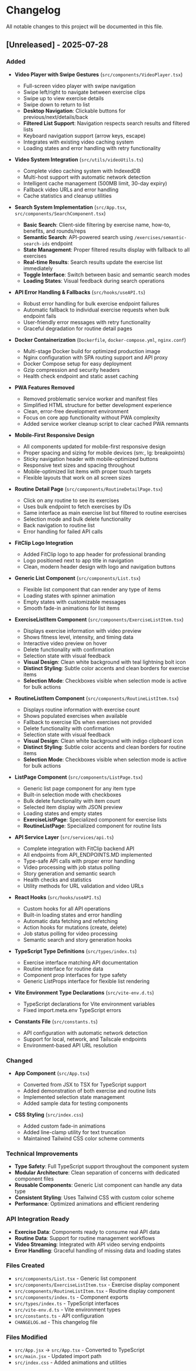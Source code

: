 # Changelog

All notable changes to this project will be documented in this file.

## [Unreleased] - 2025-07-28

### Added
- **Video Player with Swipe Gestures** (`src/components/VideoPlayer.tsx`)
  - Full-screen video player with swipe navigation
  - Swipe left/right to navigate between exercise clips
  - Swipe up to view exercise details
  - Swipe down to return to list
  - **Desktop Navigation**: Clickable buttons for previous/next/details/back
  - **Filtered List Support**: Navigation respects search results and filtered lists
  - Keyboard navigation support (arrow keys, escape)
  - Integrates with existing video caching system
  - Loading states and error handling with retry functionality

- **Video System Integration** (`src/utils/videoUtils.ts`)
  - Complete video caching system with IndexedDB
  - Multi-host support with automatic network detection
  - Intelligent cache management (500MB limit, 30-day expiry)
  - Fallback video URLs and error handling
  - Cache statistics and cleanup utilities

- **Search System Implementation** (`src/App.tsx`, `src/components/SearchComponent.tsx`)
  - **Basic Search**: Client-side filtering by exercise name, how-to, benefits, and rounds/reps
  - **Semantic Search**: API-powered search using `/exercises/semantic-search-ids` endpoint
  - **State Management**: Proper filtered results display with fallback to all exercises
  - **Real-time Results**: Search results update the exercise list immediately
  - **Toggle Interface**: Switch between basic and semantic search modes
  - **Loading States**: Visual feedback during search operations

- **API Error Handling & Fallbacks** (`src/hooks/useAPI.ts`)
  - Robust error handling for bulk exercise endpoint failures
  - Automatic fallback to individual exercise requests when bulk endpoint fails
  - User-friendly error messages with retry functionality
  - Graceful degradation for routine detail pages

- **Docker Containerization** (`Dockerfile`, `docker-compose.yml`, `nginx.conf`)
  - Multi-stage Docker build for optimized production image
  - Nginx configuration with SPA routing support and API proxy
  - Docker Compose setup for easy deployment
  - Gzip compression and security headers
  - Health check endpoint and static asset caching

- **PWA Features Removed**
  - Removed problematic service worker and manifest files
  - Simplified HTML structure for better development experience
  - Clean, error-free development environment
  - Focus on core app functionality without PWA complexity
  - Added service worker cleanup script to clear cached PWA remnants

- **Mobile-First Responsive Design**
  - All components updated for mobile-first responsive design
  - Proper spacing and sizing for mobile devices (sm:, lg: breakpoints)
  - Sticky navigation header with mobile-optimized buttons
  - Responsive text sizes and spacing throughout
  - Mobile-optimized list items with proper touch targets
  - Flexible layouts that work on all screen sizes

- **Routine Detail Page** (`src/components/RoutineDetailPage.tsx`)
  - Click on any routine to see its exercises
  - Uses bulk endpoint to fetch exercises by IDs
  - Same interface as main exercise list but filtered to routine exercises
  - Selection mode and bulk delete functionality
  - Back navigation to routine list
  - Error handling for failed API calls

- **FitClip Logo Integration**
  - Added FitClip logo to app header for professional branding
  - Logo positioned next to app title in navigation
  - Clean, modern header design with logo and navigation buttons

- **Generic List Component** (`src/components/List.tsx`)
  - Flexible list component that can render any type of items
  - Loading states with spinner animation
  - Empty states with customizable messages
  - Smooth fade-in animations for list items

- **ExerciseListItem Component** (`src/components/ExerciseListItem.tsx`)
  - Displays exercise information with video preview
  - Shows fitness level, intensity, and timing data
  - Interactive video preview on hover
  - Delete functionality with confirmation
  - Selection state with visual feedback
  - **Visual Design**: Clean white background with teal lightning bolt icon
  - **Distinct Styling**: Subtle color accents and clean borders for exercise items
  - **Selection Mode**: Checkboxes visible when selection mode is active for bulk actions

- **RoutineListItem Component** (`src/components/RoutineListItem.tsx`)
  - Displays routine information with exercise count
  - Shows populated exercises when available
  - Fallback to exercise IDs when exercises not provided
  - Delete functionality with confirmation
  - Selection state with visual feedback
  - **Visual Design**: Clean white background with indigo clipboard icon
  - **Distinct Styling**: Subtle color accents and clean borders for routine items
  - **Selection Mode**: Checkboxes visible when selection mode is active for bulk actions

- **ListPage Component** (`src/components/ListPage.tsx`)
  - Generic list page component for any item type
  - Built-in selection mode with checkboxes
  - Bulk delete functionality with item count
  - Selected item display with JSON preview
  - Loading states and empty states
  - **ExerciseListPage**: Specialized component for exercise lists
  - **RoutineListPage**: Specialized component for routine lists

- **API Service Layer** (`src/services/api.ts`)
  - Complete integration with FitClip backend API
  - All endpoints from API_ENDPOINTS.MD implemented
  - Type-safe API calls with proper error handling
  - Video processing with job status polling
  - Story generation and semantic search
  - Health checks and statistics
  - Utility methods for URL validation and video URLs

- **React Hooks** (`src/hooks/useAPI.ts`)
  - Custom hooks for all API operations
  - Built-in loading states and error handling
  - Automatic data fetching and refetching
  - Action hooks for mutations (create, delete)
  - Job status polling for video processing
  - Semantic search and story generation hooks

- **TypeScript Type Definitions** (`src/types/index.ts`)
  - Exercise interface matching API documentation
  - Routine interface for routine data
  - Component prop interfaces for type safety
  - Generic ListProps interface for flexible list rendering

- **Vite Environment Type Declarations** (`src/vite-env.d.ts`)
  - TypeScript declarations for Vite environment variables
  - Fixed import.meta.env TypeScript errors

- **Constants File** (`src/constants.ts`)
  - API configuration with automatic network detection
  - Support for local, network, and Tailscale endpoints
  - Environment-based API URL resolution

### Changed
- **App Component** (`src/App.tsx`)
  - Converted from JSX to TSX for TypeScript support
  - Added demonstration of both exercise and routine lists
  - Implemented selection state management
  - Added sample data for testing components

- **CSS Styling** (`src/index.css`)
  - Added custom fade-in animations
  - Added line-clamp utility for text truncation
  - Maintained Tailwind CSS color scheme comments

### Technical Improvements
- **Type Safety**: Full TypeScript support throughout the component system
- **Modular Architecture**: Clean separation of concerns with dedicated component files
- **Reusable Components**: Generic List component can handle any data type
- **Consistent Styling**: Uses Tailwind CSS with custom color scheme
- **Performance**: Optimized animations and efficient rendering

### API Integration Ready
- **Exercise Data**: Components ready to consume real API data
- **Routine Data**: Support for routine management workflows
- **Video Streaming**: Integrated with API video serving endpoints
- **Error Handling**: Graceful handling of missing data and loading states

### Files Created
- `src/components/List.tsx` - Generic list component
- `src/components/ExerciseListItem.tsx` - Exercise display component
- `src/components/RoutineListItem.tsx` - Routine display component
- `src/components/index.ts` - Component exports
- `src/types/index.ts` - TypeScript interfaces
- `src/vite-env.d.ts` - Vite environment types
- `src/constants.ts` - API configuration
- `CHANGELOG.md` - This changelog file

### Files Modified
- `src/App.jsx` → `src/App.tsx` - Converted to TypeScript
- `src/main.jsx` - Updated import path
- `src/index.css` - Added animations and utilities 